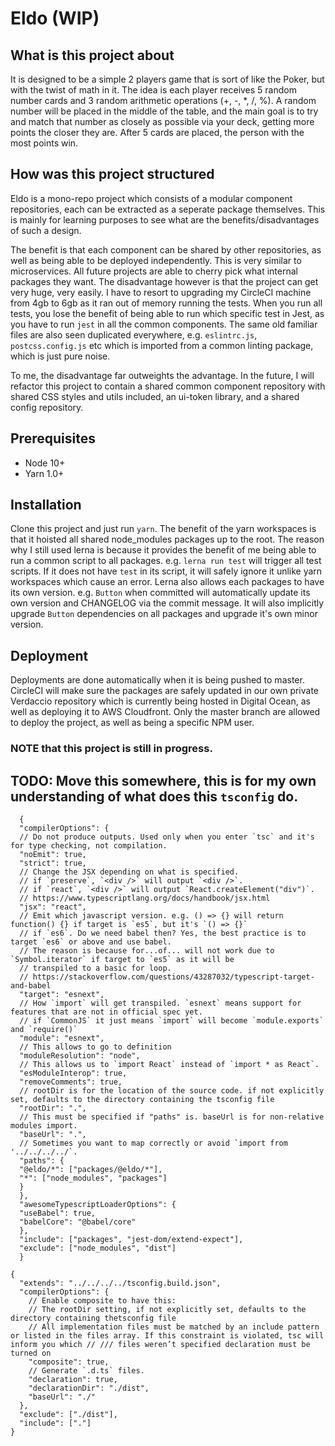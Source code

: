 # Eldo (WIP)

## What is this project about

It is designed to be a simple 2 players game that is sort of like the Poker, but with the twist of math in it. The idea is each player
receives 5 random number cards and 3 random arithmetic operations (+, -, \*, /, %).
A random number will be placed in the middle of the table, and the main goal is to try and match that number as closely as possible via your deck, getting more points the closer they are.
After 5 cards are placed, the person with the most points win.

## How was this project structured

Eldo is a mono-repo project which consists of a modular component repositories, each can be extracted as a seperate package
themselves. This is mainly for learning purposes to see what are the benefits/disadvantages of such a design.

The benefit is that each component can be shared by other repositories, as well as being able to be deployed independently. This is
very similar to microservices. All future projects are able to cherry pick what internal packages they want.
The disadvantage however is that the project can get very huge, very easily. I have to resort to upgrading my CircleCI machine from 4gb to 6gb as it ran out of memory running the tests. When you run all tests, you lose the benefit of being able to run which specific test in Jest, as you have to run `jest` in all the common components. The same old familiar files are also seen duplicated everywhere, e.g. `eslintrc.js`, `postcss.config.js` etc which is imported from a common linting package, which is just pure noise.

To me, the disadvantage far outweights the advantage. In the future, I will refactor this project to contain a shared common component repository with shared CSS styles and utils included, an ui-token library, and a shared config repository.

## Prerequisites
* Node 10+
* Yarn 1.0+

## Installation

Clone this project and just run `yarn`. The benefit of the yarn workspaces is that it hoisted all shared node_modules packages up to the root. The reason why I still used lerna is because it provides the benefit of me being able to run a common script to all packages. e.g. `lerna run test` will trigger all test scripts. If it does not have `test` in its script, it will safely ignore it unlike yarn workspaces which cause an error. Lerna also allows each packages to have its own version. e.g. `Button` when committed will automatically update its own version and CHANGELOG via the commit message. It will also implicitly upgrade `Button` dependencies on all packages and upgrade it's own minor version.

## Deployment

Deployments are done automatically when it is being pushed to master. CircleCI will make sure the packages are safely updated in our own private Verdaccio repository which is currently being hosted in Digital Ocean, as well as deploying it to AWS Cloudfront.
Only the master branch are allowed to deploy the project, as well as being a specific NPM user.

### NOTE that this project is still in progress.

## TODO: Move this somewhere, this is for my own understanding of what does this `tsconfig` do.

```
  {
  "compilerOptions": {
  // Do not produce outputs. Used only when you enter `tsc` and it's for type checking, not compilation.
  "noEmit": true,
  "strict": true,
  // Change the JSX depending on what is specified.
  // if `preserve`, `<div />` will output `<div />`.
  // if `react`, `<div />` will output `React.createElement("div")`.
  // https://www.typescriptlang.org/docs/handbook/jsx.html
  "jsx": "react",
  // Emit which javascript version. e.g. () => {} will return function() {} if target is `es5`, but it's `() => {}`
  // if `es6`. Do we need babel then? Yes, the best practice is to target `es6` or above and use babel.
  // The reason is because for...of... will not work due to `Symbol.iterator` if target to `es5` as it will be
  // transpiled to a basic for loop.
  // https://stackoverflow.com/questions/43287032/typescript-target-and-babel
  "target": "esnext",
  // How `import` will get transpiled. `esnext` means support for features that are not in official spec yet.
  // if `CommonJS` it just means `import` will become `module.exports` and `require()`
  "module": "esnext",
  // This allows to go to definition
  "moduleResolution": "node",
  // This allows us to `import React` instead of `import * as React`.
  "esModuleInterop": true,
  "removeComments": true,
  // rootDir is for the location of the source code. if not explicitly set, defaults to the directory containing the tsconfig file
  "rootDir": ".",
  // This must be specified if "paths" is. baseUrl is for non-relative modules import.
  "baseUrl": ".",
  // Sometimes you want to map correctly or avoid `import from '../../../../`.
  "paths": {
  "@eldo/*": ["packages/@eldo/*"],
  "*": ["node_modules", "packages"]
  }
  },
  "awesomeTypescriptLoaderOptions": {
  "useBabel": true,
  "babelCore": "@babel/core"
  },
  "include": ["packages", "jest-dom/extend-expect"],
  "exclude": ["node_modules", "dist"]
  }
```

```
{
  "extends": "../../../../tsconfig.build.json",
  "compilerOptions": {
    // Enable composite to have this:
    // The rootDir setting, if not explicitly set, defaults to the directory containing thetsconfig file
    // All implementation files must be matched by an include pattern or listed in the files array. If this constraint is violated, tsc will inform you which // /// files weren’t specified declaration must be turned on
    "composite": true,
    // Generate `.d.ts` files.
    "declaration": true,
    "declarationDir": "./dist",
    "baseUrl": "./"
  },
  "exclude": ["./dist"],
  "include": ["."]
}
```

